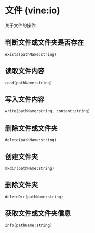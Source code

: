 # 文件 (vine:io)

关于文件的操作

## 判断文件或文件夹是否存在

```vine
exists(pathName:string)
```

## 读取文件内容

```vine
read(pathName:string)
```

## 写入文件内容

```vine
write(pathName:string, content:string)
```

## 删除文件或文件夹

```vine
delete(pathName:string)
```

## 创建文件夹

```vine
mkdir(pathName:string)
```

## 删除文件夹

```vine
deleteDir(pathName:string)
```

## 获取文件或文件夹信息

```vine
info(pathName:string)
```